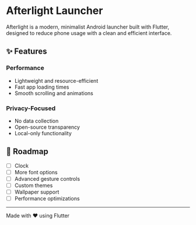 # Afterlight Launcher

Afterlight is a modern, minimalist Android launcher built with Flutter, designed to reduce phone usage with a clean and efficient interface.

## ✨ Features

### Performance

- Lightweight and resource-efficient
- Fast app loading times
- Smooth scrolling and animations

### Privacy-Focused

- No data collection
- Open-source transparency
- Local-only functionality

## 🚧 Roadmap

- [ ] Clock
- [ ] More font options
- [ ] Advanced gesture controls
- [ ] Custom themes
- [ ] Wallpaper support
- [ ] Performance optimizations

---

Made with ❤️ using Flutter
